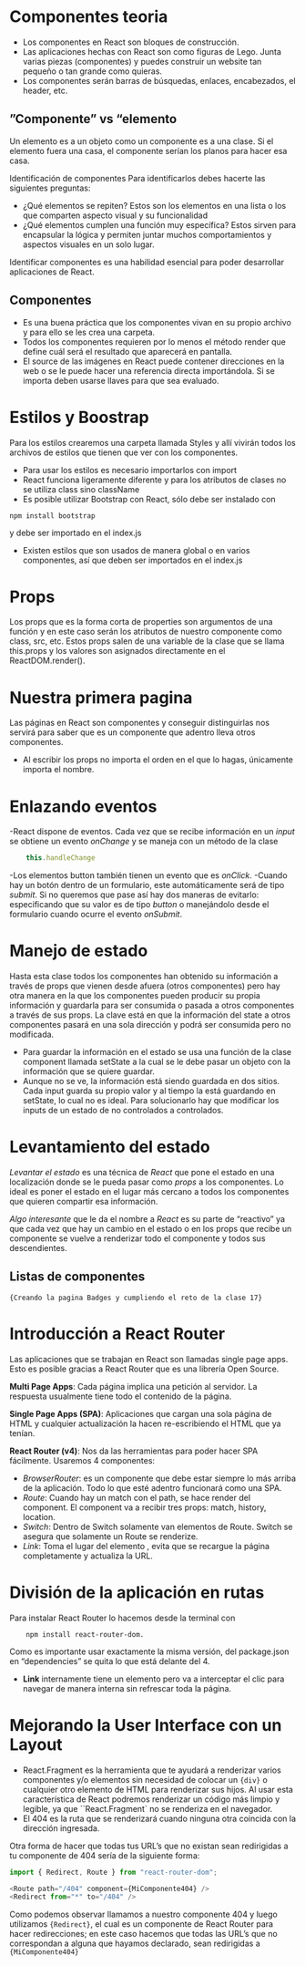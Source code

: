 # Componentes teoria
- Los componentes en React son bloques de construcción.
- Las aplicaciones hechas con React son como figuras de Lego. Junta varias piezas (componentes) y puedes construir un website tan pequeño o tan grande como quieras.
- Los componentes serán barras de búsquedas, enlaces, encabezados, el header, etc.

## ”Componente” vs “elemento
Un elemento es a un objeto como un componente es a una clase. Si el elemento fuera una casa, el componente serían los planos para hacer esa casa.

Identificación de componentes
Para identificarlos debes hacerte las siguientes preguntas:

- ¿Qué elementos se repiten? Estos son los elementos en una lista o los que comparten aspecto visual y su funcionalidad
- ¿Qué elementos cumplen una función muy específica? Estos sirven para encapsular la lógica y permiten juntar muchos comportamientos y aspectos visuales en un solo lugar.

Identificar componentes es una habilidad esencial para poder desarrollar aplicaciones de React.

## Componentes
- Es una buena práctica que los componentes vivan en su propio archivo y para ello se les crea una carpeta.
- Todos los componentes requieren por lo menos el método render que define cuál será el resultado que aparecerá en pantalla.
- El source de las imágenes en React puede contener direcciones en la web o se le puede hacer una referencia directa importándola. Si se importa deben usarse llaves para que sea evaluado.

# Estilos y Boostrap

Para los estilos crearemos una carpeta llamada Styles y allí vivirán todos los archivos de estilos que tienen que ver con los componentes.
- Para usar los estilos es necesario importarlos con import
- React funciona ligeramente diferente y para los atributos de clases no se utiliza class sino className
- Es posible utilizar Bootstrap con React, sólo debe ser instalado con 
```npm
npm install bootstrap
```
y debe ser importado en el index.js
- Existen estilos que son usados de manera global o en varios componentes, así que deben ser importados en el index.js

# Props

Los props que es la forma corta de properties son argumentos de una función y en este caso serán los atributos de nuestro componente como class, src, etc.
Estos props salen de una variable de la clase que se llama this.props y los valores son asignados directamente en el ReactDOM.render().

# Nuestra primera pagina
Las páginas en React son componentes y conseguir distinguirlas nos servirá para saber que es un componente que adentro lleva otros componentes.

- Al escribir los props no importa el orden en el que lo hagas, únicamente importa el nombre.

# Enlazando eventos

-React dispone de eventos. Cada vez que se recibe información en un _input_  se obtiene un evento _onChange_ y se maneja con un método de la clase
``` js
    this.handleChange
```
-Los elementos button también tienen un evento que es _onClick_.
-Cuando hay un botón dentro de un formulario, este automáticamente será de tipo _submit_. Si no queremos que pase así hay dos maneras de evitarlo: especificando que su valor es de tipo _button_ o manejándolo desde el formulario cuando ocurre el evento _onSubmit_.

# Manejo de estado

Hasta esta clase todos los componentes han obtenido su información a través de props que vienen desde afuera (otros componentes) pero hay otra manera en la que los componentes pueden producir su propia información y guardarla para ser consumida o pasada a otros componentes a través de sus props. La clave está en que la información del state a otros componentes pasará en una sola dirección y podrá ser consumida pero no modificada.

- Para guardar la información en el estado se usa una función de la clase component llamada setState a la cual se le debe pasar un objeto con la información que se quiere guardar.
- Aunque no se ve, la información está siendo guardada en dos sitios. Cada input guarda su propio valor y al tiempo la está guardando en setState, lo cual no es ideal. Para solucionarlo hay que modificar los inputs de un estado de no controlados a controlados.

# Levantamiento del estado

*Levantar el estado*  es una técnica de _React_ que pone el estado en una localización donde se le pueda pasar como _props_ a los componentes. Lo ideal es poner el estado en el lugar más cercano a todos los componentes que quieren compartir esa información.

*Algo interesante* que le da el nombre a _React_ es su parte de “reactivo” ya que cada vez que hay un cambio en el estado o en los props que recibe un componente se vuelve a renderizar todo el componente y todos sus descendientes.

## Listas de componentes

`{Creando la pagina Badges y cumpliendo el reto de la clase 17}` 

# Introducción a React Router

Las aplicaciones que se trabajan en React son llamadas single page apps. Esto es posible gracias a React Router que es una librería Open Source.

**Multi Page Apps**: Cada página implica una petición al servidor. La respuesta usualmente tiene todo el contenido de la página.

**Single Page Apps (SPA)**: Aplicaciones que cargan una sola página de HTML y cualquier actualización la hacen re-escribiendo el HTML que ya tenían.

**React Router (v4)**: Nos da las herramientas para poder hacer SPA fácilmente. Usaremos 4 componentes:

- _BrowserRouter_: es un componente que debe estar siempre lo más arriba de la aplicación. Todo lo que esté adentro funcionará como una SPA.
- _Route_: Cuando hay un match con el path, se hace render del component. El component va a recibir tres props: match, history, location.
- _Switch_: Dentro de Switch solamente van elementos de Route. Switch se asegura que solamente un Route se renderize.
- _Link_: Toma el lugar del elemento <a>, evita que se recargue la página completamente y actualiza la URL.

# División de la aplicación en rutas

Para instalar React Router lo hacemos desde la terminal con 
```npm
    npm install react-router-dom. 
```
Como es importante usar exactamente la misma versión, del package.json en “dependencies” se quita lo que está delante del 4.

- **Link** internamente tiene un elemento <a> pero va a interceptar el clic para navegar de manera interna sin refrescar toda la página.

# Mejorando la User Interface con un Layout

- React.Fragment es la herramienta que te ayudará a renderizar varios componentes y/o elementos sin necesidad de colocar un `{div}` o cualquier otro elemento de HTML para renderizar sus hijos. Al usar esta característica de React podremos renderizar un código más limpio y legible, ya que ``React.Fragment` no se renderiza en el navegador.
- El 404 es la ruta que se renderizará cuando ninguna otra coincida con la dirección ingresada.

Otra forma de hacer que todas tus URL’s que no existan sean redirigidas a tu componente de 404 sería de la siguiente forma:

```js
import { Redirect, Route } from "react-router-dom";

<Route path="/404" component={MiComponente404} />
<Redirect from="*" to="/404" />
```
Como podemos observar llamamos a nuestro componente 404 y luego utilizamos `{Redirect}`, el cual es un componente de React Router para hacer redirecciones; en este caso hacemos que todas las URL’s que no correspondan a alguna que hayamos declarado, sean redirigidas a `{MiComponente404}`